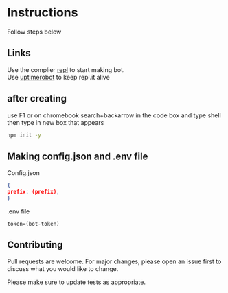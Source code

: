 # Instructions

Follow steps below

## Links

Use the complier [repl](https://repl.it) to start making bot.\
Use [uptimerobot](https://uptimerobot.com) to keep repl.it alive


## after creating
use F1 or on chromebook search+backarrow in the code box and type shell\
then type in new box that appears 
```bash
npm init -y
```
## Making config.json and .env file
Config.json
```json
{
prefix: (prefix),
}
```
.env file
```env
token=(bot-token)
```

## Contributing
Pull requests are welcome. For major changes, please open an issue first to discuss what you would like to change.

Please make sure to update tests as appropriate.
